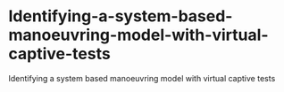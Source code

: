 # Identifying-a-system-based-manoeuvring-model-with-virtual-captive-tests
Identifying a system based manoeuvring model with virtual captive tests
